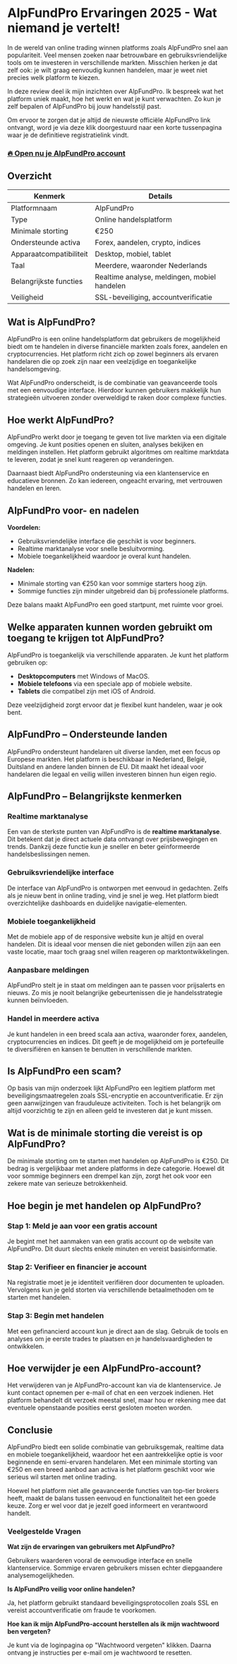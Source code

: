 # AlpFundPro Ervaringen 2025 - Wat niemand je vertelt!
 

In de wereld van online trading winnen platforms zoals AlpFundPro snel aan populariteit. Veel mensen zoeken naar betrouwbare en gebruiksvriendelijke tools om te investeren in verschillende markten. Misschien herken je dat zelf ook: je wilt graag eenvoudig kunnen handelen, maar je weet niet precies welk platform te kiezen.

In deze review deel ik mijn inzichten over AlpFundPro. Ik bespreek wat het platform uniek maakt, hoe het werkt en wat je kunt verwachten. Zo kun je zelf bepalen of AlpFundPro bij jouw handelsstijl past.

Om ervoor te zorgen dat je altijd de nieuwste officiële AlpFundPro link ontvangt, word je via deze klik doorgestuurd naar een korte tussenpagina waar je de definitieve registratielink vindt.

### [🔥 Open nu je AlpFundPro account](https://github.com/PabloBriggs2144/homebrew-core/blob/master/433nl.md)
## Overzicht

| Kenmerk                 | Details                      |
|-------------------------|------------------------------|
| Platformnaam            | AlpFundPro                   |
| Type                   | Online handelsplatform        |
| Minimale storting       | €250                         |
| Ondersteunde activa     | Forex, aandelen, crypto, indices |
| Apparaatcompatibiliteit | Desktop, mobiel, tablet      |
| Taal                   | Meerdere, waaronder Nederlands |
| Belangrijkste functies  | Realtime analyse, meldingen, mobiel handelen |
| Veiligheid              | SSL-beveiliging, accountverificatie |

## Wat is AlpFundPro?

AlpFundPro is een online handelsplatform dat gebruikers de mogelijkheid biedt om te handelen in diverse financiële markten zoals forex, aandelen en cryptocurrencies. Het platform richt zich op zowel beginners als ervaren handelaren die op zoek zijn naar een veelzijdige en toegankelijke handelsomgeving.

Wat AlpFundPro onderscheidt, is de combinatie van geavanceerde tools met een eenvoudige interface. Hierdoor kunnen gebruikers makkelijk hun strategieën uitvoeren zonder overweldigd te raken door complexe functies.

## Hoe werkt AlpFundPro?

AlpFundPro werkt door je toegang te geven tot live markten via een digitale omgeving. Je kunt posities openen en sluiten, analyses bekijken en meldingen instellen. Het platform gebruikt algoritmes om realtime marktdata te leveren, zodat je snel kunt reageren op veranderingen.

Daarnaast biedt AlpFundPro ondersteuning via een klantenservice en educatieve bronnen. Zo kan iedereen, ongeacht ervaring, met vertrouwen handelen en leren.

## AlpFundPro voor- en nadelen

**Voordelen:**
- Gebruiksvriendelijke interface die geschikt is voor beginners.
- Realtime marktanalyse voor snelle besluitvorming.
- Mobiele toegankelijkheid waardoor je overal kunt handelen.

**Nadelen:**
- Minimale storting van €250 kan voor sommige starters hoog zijn.
- Sommige functies zijn minder uitgebreid dan bij professionele platforms.

Deze balans maakt AlpFundPro een goed startpunt, met ruimte voor groei.

## Welke apparaten kunnen worden gebruikt om toegang te krijgen tot AlpFundPro?

AlpFundPro is toegankelijk via verschillende apparaten. Je kunt het platform gebruiken op:

- **Desktopcomputers** met Windows of MacOS.
- **Mobiele telefoons** via een speciale app of mobiele website.
- **Tablets** die compatibel zijn met iOS of Android.

Deze veelzijdigheid zorgt ervoor dat je flexibel kunt handelen, waar je ook bent.

## AlpFundPro – Ondersteunde landen

AlpFundPro ondersteunt handelaren uit diverse landen, met een focus op Europese markten. Het platform is beschikbaar in Nederland, België, Duitsland en andere landen binnen de EU. Dit maakt het ideaal voor handelaren die legaal en veilig willen investeren binnen hun eigen regio.

## AlpFundPro – Belangrijkste kenmerken

### Realtime marktanalyse

Een van de sterkste punten van AlpFundPro is de **realtime marktanalyse**. Dit betekent dat je direct actuele data ontvangt over prijsbewegingen en trends. Dankzij deze functie kun je sneller en beter geïnformeerde handelsbeslissingen nemen.

### Gebruiksvriendelijke interface

De interface van AlpFundPro is ontworpen met eenvoud in gedachten. Zelfs als je nieuw bent in online trading, vind je snel je weg. Het platform biedt overzichtelijke dashboards en duidelijke navigatie-elementen.

### Mobiele toegankelijkheid

Met de mobiele app of de responsive website kun je altijd en overal handelen. Dit is ideaal voor mensen die niet gebonden willen zijn aan een vaste locatie, maar toch graag snel willen reageren op marktontwikkelingen.

### Aanpasbare meldingen

AlpFundPro stelt je in staat om meldingen aan te passen voor prijsalerts en nieuws. Zo mis je nooit belangrijke gebeurtenissen die je handelsstrategie kunnen beïnvloeden.

### Handel in meerdere activa

Je kunt handelen in een breed scala aan activa, waaronder forex, aandelen, cryptocurrencies en indices. Dit geeft je de mogelijkheid om je portefeuille te diversifiëren en kansen te benutten in verschillende markten.

## Is AlpFundPro een scam?

Op basis van mijn onderzoek lijkt AlpFundPro een legitiem platform met beveiligingsmaatregelen zoals SSL-encryptie en accountverificatie. Er zijn geen aanwijzingen van frauduleuze activiteiten. Toch is het belangrijk om altijd voorzichtig te zijn en alleen geld te investeren dat je kunt missen.

## Wat is de minimale storting die vereist is op AlpFundPro?

De minimale storting om te starten met handelen op AlpFundPro is €250. Dit bedrag is vergelijkbaar met andere platforms in deze categorie. Hoewel dit voor sommige beginners een drempel kan zijn, zorgt het ook voor een zekere mate van serieuze betrokkenheid.

## Hoe begin je met handelen op AlpFundPro?

### Stap 1: Meld je aan voor een gratis account

Je begint met het aanmaken van een gratis account op de website van AlpFundPro. Dit duurt slechts enkele minuten en vereist basisinformatie.

### Stap 2: Verifieer en financier je account

Na registratie moet je je identiteit verifiëren door documenten te uploaden. Vervolgens kun je geld storten via verschillende betaalmethoden om te starten met handelen.

### Stap 3: Begin met handelen

Met een gefinancierd account kun je direct aan de slag. Gebruik de tools en analyses om je eerste trades te plaatsen en je handelsvaardigheden te ontwikkelen.

## Hoe verwijder je een AlpFundPro-account?

Het verwijderen van je AlpFundPro-account kan via de klantenservice. Je kunt contact opnemen per e-mail of chat en een verzoek indienen. Het platform behandelt dit verzoek meestal snel, maar hou er rekening mee dat eventuele openstaande posities eerst gesloten moeten worden.

## Conclusie

AlpFundPro biedt een solide combinatie van gebruiksgemak, realtime data en mobiele toegankelijkheid, waardoor het een aantrekkelijke optie is voor beginnende en semi-ervaren handelaren. Met een minimale storting van €250 en een breed aanbod aan activa is het platform geschikt voor wie serieus wil starten met online trading.

Hoewel het platform niet alle geavanceerde functies van top-tier brokers heeft, maakt de balans tussen eenvoud en functionaliteit het een goede keuze. Zorg er wel voor dat je jezelf goed informeert en verantwoord handelt.

### Veelgestelde Vragen

**Wat zijn de ervaringen van gebruikers met AlpFundPro?**

Gebruikers waarderen vooral de eenvoudige interface en snelle klantenservice. Sommige ervaren gebruikers missen echter diepgaandere analysemogelijkheden.

**Is AlpFundPro veilig voor online handelen?**

Ja, het platform gebruikt standaard beveiligingsprotocollen zoals SSL en vereist accountverificatie om fraude te voorkomen.

**Hoe kan ik mijn AlpFundPro-account herstellen als ik mijn wachtwoord ben vergeten?**

Je kunt via de loginpagina op "Wachtwoord vergeten" klikken. Daarna ontvang je instructies per e-mail om je wachtwoord te resetten.